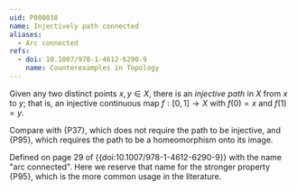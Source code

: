 ```yaml
---
uid: P000038
name: Injectively path connected
aliases:
  - Arc connected
refs:
  - doi: 10.1007/978-1-4612-6290-9
    name: Counterexamples in Topology
---
```


Given any two distinct points $x,y\in X$, there is an *injective path* in $X$ from $x$ to $y$;
that is, an injective continuous map $f:[0,1]\to X$ with $f(0)=x$ and $f(1)=y$.

Compare with {P37}, which does not require the path to be injective,
and {P95}, which requires the path to be a homeomorphism onto its image.

Defined on page 29 of {{doi:10.1007/978-1-4612-6290-9}} with the name "arc connected".
Here we reserve that name for the stronger property {P95},
which is the more common usage in the literature.
